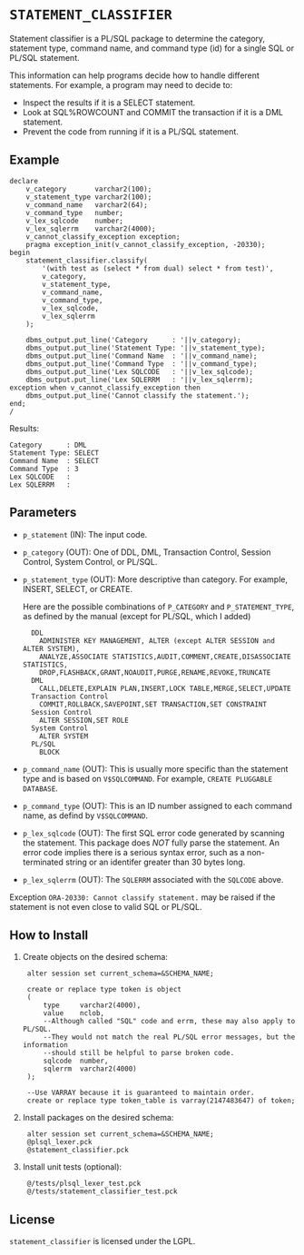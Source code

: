 `STATEMENT_CLASSIFIER`
============

Statement classifier is a PL/SQL package to determine the category, statement
type, command name, and command type (id) for a single SQL or PL/SQL statement.

This information can help programs decide how to handle different statements.
For example, a program may need to decide to:

- Inspect the results if it is a SELECT statement.
- Look at SQL%ROWCOUNT and COMMIT the transaction if it is a DML statement.
- Prevent the code from running if it is a PL/SQL statement.


## Example

    declare
        v_category       varchar2(100);
        v_statement_type varchar2(100);
        v_command_name   varchar2(64);
        v_command_type   number;
        v_lex_sqlcode    number;
        v_lex_sqlerrm    varchar2(4000);
        v_cannot_classify_exception exception;
        pragma exception_init(v_cannot_classify_exception, -20330);
    begin
        statement_classifier.classify(
            '(with test as (select * from dual) select * from test)',
            v_category,
            v_statement_type,
            v_command_name,
            v_command_type,
            v_lex_sqlcode,
            v_lex_sqlerrm
        );
    
        dbms_output.put_line('Category      : '||v_category);
        dbms_output.put_line('Statement Type: '||v_statement_type);
        dbms_output.put_line('Command Name  : '||v_command_name);
        dbms_output.put_line('Command Type  : '||v_command_type);
        dbms_output.put_line('Lex SQLCODE   : '||v_lex_sqlcode);
        dbms_output.put_line('Lex SQLERRM   : '||v_lex_sqlerrm);
    exception when v_cannot_classify_exception then
        dbms_output.put_line('Cannot classify the statement.');
    end;
    /

Results:

    Category      : DML
    Statement Type: SELECT
    Command Name  : SELECT
    Command Type  : 3
    Lex SQLCODE   : 
    Lex SQLERRM   : 


## Parameters

- `p_statement` (IN):  The input code.
- `p_category` (OUT):  One of DDL, DML, Transaction Control, Session Control,
    System Control, or PL/SQL.
- `p_statement_type` (OUT):  More descriptive than category.  For example, INSERT,
    SELECT, or CREATE.

    Here are the possible combinations of `P_CATEGORY` and `P_STATEMENT_TYPE`, as
    defined by the manual (except for PL/SQL, which I added)

        DDL
          ADMINISTER KEY MANAGEMENT, ALTER (except ALTER SESSION and ALTER SYSTEM),
          ANALYZE,ASSOCIATE STATISTICS,AUDIT,COMMENT,CREATE,DISASSOCIATE STATISTICS,
          DROP,FLASHBACK,GRANT,NOAUDIT,PURGE,RENAME,REVOKE,TRUNCATE
        DML
          CALL,DELETE,EXPLAIN PLAN,INSERT,LOCK TABLE,MERGE,SELECT,UPDATE
        Transaction Control
          COMMIT,ROLLBACK,SAVEPOINT,SET TRANSACTION,SET CONSTRAINT
        Session Control
          ALTER SESSION,SET ROLE
        System Control
          ALTER SYSTEM
        PL/SQL
          BLOCK

- `p_command_name` (OUT):  This is usually more specific than the statement type
    and is based on `V$SQLCOMMAND`.  For example, `CREATE PLUGGABLE DATABASE`.
- `p_command_type` (OUT):  This is an ID number assigned to each command name,
    as defind by `V$SQLCOMMAND`.
- `p_lex_sqlcode` (OUT):  The first SQL error code generated by scanning the
    statement.  This package does *NOT* fully parse the statement.  An error
    code implies there is a serious syntax error, such as a non-terminated
    string or an identifer greater than 30 bytes long.
- `p_lex_sqlerrm` (OUT):  The `SQLERRM` associated with the `SQLCODE` above.

Exception `ORA-20330: Cannot classify statement.` may be raised if the statement
is not even close to valid SQL or PL/SQL.


## How to Install

1. Create objects on the desired schema:

        alter session set current_schema=&SCHEMA_NAME;
        
        create or replace type token is object
        (
            type     varchar2(4000),
            value    nclob,
            --Although called "SQL" code and errm, these may also apply to PL/SQL.
            --They would not match the real PL/SQL error messages, but the information
            --should still be helpful to parse broken code.
            sqlcode  number,
            sqlerrm  varchar2(4000)
        );
        
        --Use VARRAY because it is guaranteed to maintain order.
        create or replace type token_table is varray(2147483647) of token;

2. Install packages on the desired schema:

        alter session set current_schema=&SCHEMA_NAME;
        @plsql_lexer.pck
        @statement_classifier.pck

3. Install unit tests (optional):

        @/tests/plsql_lexer_test.pck
        @/tests/statement_classifier_test.pck

## License
`statement_classifier` is licensed under the LGPL.
